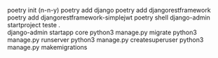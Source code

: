 poetry init (n-n-y)
poetry add django
poetry add djangorestframework
poetry add djangorestframework-simplejwt
poetry shell
django-admin startproject teste .       
django-admin startapp core
python3 manage.py migrate
python3 manage.py runserver
python3 manage.py createsuperuser
python3 manage.py makemigrations
